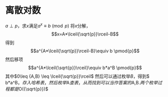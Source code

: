 # 离散对数
$a\perp p$，求$x$满足$a^{x}\equiv b \pmod{p}$
将$x$分解，$$x=A*\lceil{\sqrt{p}}\rceil-B$$
得到$$a^{A*\lceil{\sqrt{p}}\rceil-B}\equiv b \pmod{p}$$
然后移项$$a^{A*\lceil{\sqrt{p}}\rceil}\equiv b*a^B \pmod{p}$$
其中$0\leq {A,B} \leq \lceil{\sqrt{p}}\rceil$
然后可以通过枚举$B$，得到$ b*a^B$，存入哈希表，然后枚举$A$查表，从而找到可以当作答案的$A,B$.
两个枚举过程都是$O({\sqrt{p}})$